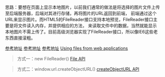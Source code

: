 思路：要想在页面上显示本地图片，以前我们通常的做法是将选择的图片文件上传至后端服务器，后端对其进行存储，再将图片的URL返回到前端，
前端通过这个URL来显示图片。而HTML5的FileReader接口支持本地预览，FileReader接口主要是将文件读入内存，并提供相应的方法，
来读取文件中的数据，当然就能显示本地图片不需上传了。目前高级浏览器实现了FileReader接口，所以像IE6这些老东西直接滚粗。

[参考地址](http://www.helloweba.com/view-blog-224.html)
[参考地址](http://blog.csdn.net/ybb350680013/article/details/24006535?utm_source=tuicool)
[参考地址](http://www.cnblogs.com/saysmy/p/5626337.html)
[Using files from web applications](https://developer.mozilla.org/en-US/docs/Using_files_from_web_applications#Example.3A_Using_object_URLs_to_display_images)
>方式一：new FileReader()  [File API](https://w3c.github.io/FileAPI/#url)

>方式二：window.url.createObjectURL() [createObjectURL API](http://mdn.beonex.com/en/DOM/window.URL.createObjectURL.html)
